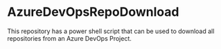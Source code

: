 # AzureDevOpsRepoDownload
This repository has a power shell script that can be used to download all repositories from an Azure DevOps Project.

